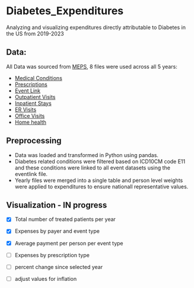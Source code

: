 # Diabetes_Expenditures
Analyzing and visualizing expenditures directly attributable to Diabetes in the US from 2019-2023 

## Data:

All Data was sourced from [MEPS](https://meps.ahrq.gov/data_stats/download_data_files.jsp), 8 files were used across all 5 years:
- [Medical Conditions](https://meps.ahrq.gov/data_stats/download_data_files_results.jsp?cboDataYear=All&cboDataTypeY=1%2CHousehold+Full+Year+File&buttonYearandDataType=Search&cboPufNumber=All&SearchTitle=Medical+Conditions)
- [Prescriptions](https://meps.ahrq.gov/data_stats/download_data_files_results.jsp?cboDataYear=All&cboDataTypeY=2%2CHousehold+Event+File&buttonYearandDataType=Search&cboPufNumber=All&SearchTitle=Prescribed+Medicines)
- [Event Link](https://meps.ahrq.gov/data_stats/download_data_files_results.jsp?cboDataYear=All&cboDataTypeY=2%2CHousehold+Event+File&buttonYearandDataType=Search&cboPufNumber=All&SearchTitle=Appendix+to+MEPS)
- [Outpatient Visits](https://meps.ahrq.gov/data_stats/download_data_files_results.jsp?cboDataYear=All&cboDataTypeY=2%2CHousehold+Event+File&buttonYearandDataType=Search&cboPufNumber=All&SearchTitle=Outpatient+Visits)
- [Inpatient Stays](https://meps.ahrq.gov/data_stats/download_data_files_results.jsp?cboDataYear=All&cboDataTypeY=2%2CHousehold+Event+File&buttonYearandDataType=Search&cboPufNumber=All&SearchTitle=Hospital+Inpatient+Stays)
- [ER Visits](https://meps.ahrq.gov/data_stats/download_data_files_results.jsp?cboDataYear=All&cboDataTypeY=2%2CHousehold+Event+File&buttonYearandDataType=Search&cboPufNumber=All&SearchTitle=Emergency+Room+Visits)
- [Office Visits](https://meps.ahrq.gov/data_stats/download_data_files_results.jsp?cboDataYear=All&cboDataTypeY=2%2CHousehold+Event+File&buttonYearandDataType=Search&cboPufNumber=All&SearchTitle=Office-Based+Medical+Provider+Visits)
- [Home health](https://meps.ahrq.gov/data_stats/download_data_files_results.jsp?cboDataYear=All&cboDataTypeY=2%2CHousehold+Event+File&buttonYearandDataType=Search&cboPufNumber=All&SearchTitle=Home+Health)

## Preprocessing

- Data was loaded and transformed in Python using pandas.
- Diabetes related conditions were filtered based on ICD10CM code E11 and these conditions were linked to all event datasets using the eventlink file.
- Yearly files were merged into a single table and person level weights were applied to expenditures to ensure nationall representative values.

## Visualization - IN progress

- [x] Total number of treated patients per year
- [x] Expenses by payer and event type
- [x] Average payment per person per event type 
- [ ] Expenses by prescription type
- [ ] percent change since selected year
- [ ] adjust values for inflation

